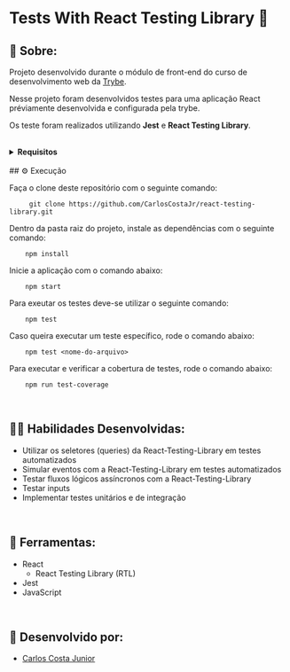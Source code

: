 # Tests With React Testing Library 🐛

## 📄 Sobre:

Projeto desenvolvido durante o módulo de front-end do curso de desenvolvimento web da [Trybe](https://www.betrybe.com/).

Nesse projeto foram desenvolvidos testes para uma aplicação React préviamente desenvolvida e configurada pela trybe.

Os teste foram realizados utilizando <strong>Jest</strong> e <strong>React Testing Library</strong>.

</br>

<details>
<summary><strong>Requisitos</strong></summary>
</br>
<strong>Requisitos obrigatórios:</strong> 
</br>
1. Teste o componente `App.js` </br>
2. Teste o componente `About.js` </br>
3. Teste o componente `FavoritePokemons.js` </br>
4. Teste o componente `NotFound.js` </br>
5. Teste o componente `Pokedex.js` </br>
6. Teste o componente `Pokemon.js` </br>
7. Teste o componente `PokemonDetails.js` </br>
</br>
<strong>Requisitos bônus:</strong> 
</br>
8. A cobertura de testes deve ser 100%
</details>
</br>
## ⚙️ Execução

Faça o clone deste repositório com o seguinte comando:
        
         git clone https://github.com/CarlosCostaJr/react-testing-library.git

Dentro da pasta raiz do projeto, instale as dependências com o seguinte comando:

        npm install

Inicie a aplicação com o comando abaixo:

        npm start
        
Para exeutar os testes deve-se utilizar o seguinte comando:

        npm test

Caso queira executar um teste específico, rode o comando abaixo:

        npm test <nome-do-arquivo>

Para executar e verificar a cobertura de testes, rode o comando abaixo:

        npm run test-coverage

</br>

## 🤹🏽 Habilidades Desenvolvidas:
* Utilizar os seletores (queries) da React-Testing-Library em testes automatizados
* Simular eventos com a React-Testing-Library em testes automatizados
* Testar fluxos lógicos assíncronos com a React-Testing-Library
* Testar inputs
* Implementar testes unitários e de integração
</br>

## 🧰 Ferramentas:
* React
  * React Testing Library (RTL)
* Jest
* JavaScript
</br>

## 📝 Desenvolvido por:
* [Carlos Costa Junior](https://github.com/CarlosCostaJr)
